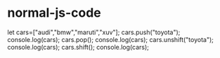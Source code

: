 # normal-js-code
let cars=["audi","bmw","maruti","xuv"];
cars.push("toyota");
console.log(cars);
cars.pop();
console.log(cars);
cars.unshift("toyota");
console.log(cars);
cars.shift();
console.log(cars);
